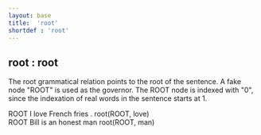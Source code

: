 ```yaml
---
layout: base
title:  'root'
shortdef : 'root'
---
```



## root : root
The root grammatical relation points to the root of the sentence. A fake node "ROOT" is used as the governor. The ROOT node is indexed with "0", since the indexation of real words in the sentence starts at 1. 

<div class="sd-parse">
ROOT I love French fries .
root(ROOT, love)
</div>



<div class="sd-parse">
ROOT Bill is an honest man
root(ROOT, man)
</div>

 

